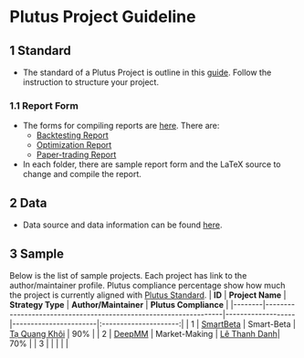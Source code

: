 # Plutus Project Guideline

## 1 Standard
- The standard of a Plutus Project is outline in this [guide](./standard/STANDARD.md). Follow the instruction to structure your project.
### 1.1 Report Form
- The forms for compiling reports are [here](./standard/report-form/). There are:
    - [Backtesting Report](./standard/report-form/backtesting)
    - [Optimization Report](./standard/report-form/optimization/)
    - [Paper-trading Report](./standard/report-form/paper-trading)
- In each folder, there are sample report form and the LaTeX source to change and compile the report.

## 2 Data
- Data source and data information can be found [here](./data/DATA.md).

## 3 Sample
Below is the list of sample projects. Each project has link to the author/maintainer profile. Plutus compliance percentage show how much the project is currently aligned with [Plutus Standard](./standard/STANDARD.md).
| **ID** |                        **Project Name**                          | **Strategy Type** | **Author/Maintainer** | **Plutus Compliance** |
|--------|------------------------------------------------------------------|-------------------|-----------------------|:---------------------:|
| 1      | [SmartBeta](https://github.com/algotrade-research/smart-beta)    | Smart-Beta        | [Tạ Quang Khôi](https://github.com/khoi-ta) |          90%          |
| 2      | [DeepMM](https://github.com/algotrade-research/deepmm)           | Market-Making     | [Lê Thanh Danh](https://github.com/danhleth)|          70%          |
| 3      |                                                                  |                   |                       |                       |
